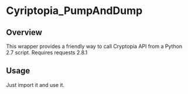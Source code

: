 # Cyriptopia_PumpAndDump
## Overview
This wrapper provides a friendly way to call Cryptopia API from a Python 2.7 script. Requires requests 2.8.1

## Usage
Just import it and use it.
